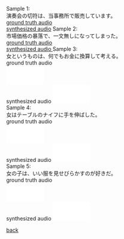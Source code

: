 Sample 1:  
演奏会の切符は、当事務所で販売しています。  
[ground truth audio](BASIC5000_0251.wav)  
[synthesized audio](BASIC5000_0251_synthesis.wav)
Sample 2:  
市場価格の暴落で、一文無しになってしまった。  
[ground truth audio  ](BASIC5000_0252.wav)  
[synthesized audio ](BASIC5000_0252_synthesis.wav)
Sample 3:  
女というものは、何でもお金に換算して考える。  
ground truth audio  
<embed height="50" width="100" src="BASIC5000_0253.wav" autostart="false" />  
synthesized audio 
<embed height="50" width="100" src="BASIC5000_0253_synthesis.wav" autostart="false" />  
Sample 4:  
女はテーブルのナイフに手を伸ばした。  
ground truth audio  
<embed height="50" width="100" src="BASIC5000_0254.wav" autostart="false" />  
synthesized audio 
<embed height="50" width="100" src="BASIC5000_0254_synthesis.wav" autostart="false" />  
Sample 5:  
女の子は、いい服を見せびらかすのが好きだ。  
ground truth audio  
<embed height="50" width="100" src="BASIC5000_0255.wav" autostart="false" />  
synthesized audio 
<embed height="50" width="100" src="BASIC5000_0255_synthesis.wav" autostart="false" />  

[back](../TTS.md)
